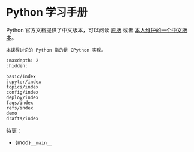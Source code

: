 # Python 学习手册

Python 官方文档提供了中文版本，可以阅读 [原版](https://docs.python.org/zh-cn/3/) 或者 [本人维护的一个中文版本](https://daobook.github.io/cpython)。

```{hint}
本课程讨论的 Python 指的是 CPython 实现。
```

```{toctree}
:maxdepth: 2
:hidden:

basic/index
jupyter/index
topics/index
config/index
deploy/index
faqs/index
refs/index
demo
drafts/index
```

待更：

- {mod}`__main__`


